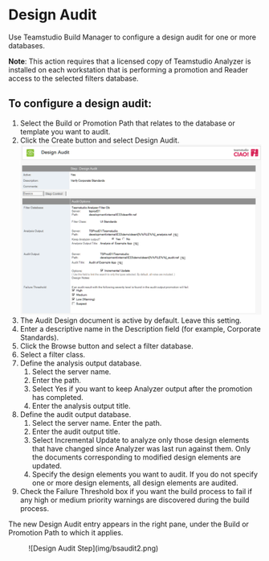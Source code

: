 # Design Audit

Use Teamstudio Build Manager to configure a design audit for one or more databases.

**Note**: This action requires that a licensed copy of Teamstudio Analyzer is installed on each workstation that is performing a promotion and Reader access to the selected filters database. 
 
## To configure a design audit: 
1. Select the Build or Promotion Path that relates to the database or template you want to audit.
2. Click the Create button and select Design Audit.  
   ![Design Audit Window](img/bsaudit.png)
3. The Audit Design document is active by default. Leave this setting.
4. Enter a descriptive name in the Description field (for example, Corporate Standards).
5. Click the Browse button and select a filter database.
6. Select a filter class.
7. Define the analysis output database. 
    1. Select the server name.
    2. Enter the path.
    3. Select Yes if you want to keep Analyzer output after the promotion has completed.
    4. Enter the analysis output title. 
8. Define the audit output database.
    1. Select the server name. Enter the path.
    2. Enter the audit output title.
    3. Select Incremental Update to analyze only those design elements that have changed since Analyzer was last run against them. Only the documents corresponding to modified design elements are updated.
    4. Specify the design elements you want to audit. If you do not specify one or more design elements, all design elements are audited.
9. Check the Failure Threshold box if you want the build process to fail if any high or medium priority warnings are discovered during the build process. 
 
The new Design Audit entry appears in the right pane, under the Build or Promotion Path to which it applies. 
<figure markdown="1">
  ![Design Audit Step](img/bsaudit2.png)
</figure>
